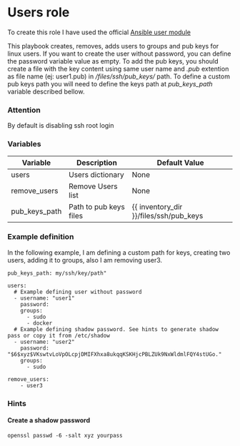 # Users role
To create this role I have used the official [Ansible user module](https://docs.ansible.com/ansible/latest/collections/ansible/builtin/user_module.html)

This playbook creates, removes, adds users to groups and pub keys for linux users. If you want to create the user without password, you can define the password variable value as empty. 
To add the pub keys, you should create a file with the key content using same user name and _.pub_ extention as file name (ej: user1.pub) in _/files/ssh/pub_keys/_ path. To define a custom pub keys path you will need to define the keys path at _pub_keys_path_ variable described bellow.

### Attention
By default is disabling ssh root login


### Variables

|   Variable    |  Description           |  Default Value  |
| ------------- | ---------------------- | --------------- |
| users         | Users dictionary       |      None       |
| remove_users  | Remove Users list      |      None       |
| pub_keys_path | Path to pub keys files | {{ inventory_dir }}/files/ssh/pub_keys |


### Example definition
In the following example, I am defining a custom path for keys, creating two users, adding it to groups, also I am removing user3. 

```
pub_keys_path: my/ssh/key/path"

users:
  # Example defining user without password
  - username: "user1"
    password: 
    groups:
      - sudo
      - docker
  # Example defining shadow password. See hints to generate shadow pass or copy it from /etc/shadow
  - username: "user2"
    password: "$6$xyz$VKswtvLoVpOLcpjDMIFXhxa8ukqqKSKHjcPBLZUk9NxWldmlFQY4stUGo." 
    groups:
      - sudo

remove_users:
    - user3

```
### Hints
#### Create a shadow password

```
openssl passwd -6 -salt xyz yourpass
```